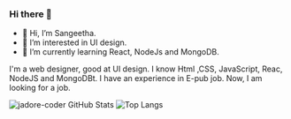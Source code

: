 ### Hi there 👋

<!--
**jadore-coder/jadore-coder** is a ✨ _special_ ✨ repository because its `README.md` (this file) appears on your GitHub profile.

Here are some ideas to get you started:-->

- 👋 Hi, I’m Sangeetha.
- 👀 I’m interested in UI design.
- 🌱 I’m currently learning React, NodeJs and MongoDB.


I'm a web designer, good at UI design. I know Html ,CSS, JavaScript, Reac, NodeJS and MongoDBt. I have an experience in E-pub job. Now, I am looking for a job. 

<!-- Github Stats for repos -->
![jadore-coder GitHub Stats](https://github-readme-stats.vercel.app/api?username=jadore-coder&theme=dark&show_icons=true&count_private=true)
![Top Langs](https://github-readme-stats.vercel.app/api/top-langs/?username=jadore-coder&theme=dark)
